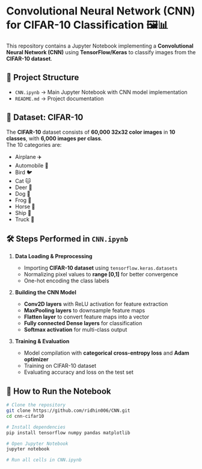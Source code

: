 # Convolutional Neural Network (CNN) for CIFAR-10 Classification 🖼️📊

This repository contains a Jupyter Notebook implementing a **Convolutional Neural Network (CNN)** using **TensorFlow/Keras** to classify images from the **CIFAR-10 dataset**.

## 📂 Project Structure
- `CNN.ipynb` → Main Jupyter Notebook with CNN model implementation  
- `README.md` → Project documentation  

## 📜 Dataset: CIFAR-10
The **CIFAR-10** dataset consists of **60,000 32x32 color images** in **10 classes**, with **6,000 images per class**.  
The 10 categories are:
- Airplane ✈️
- Automobile 🚗
- Bird 🐦
- Cat 🐱
- Deer 🦌
- Dog 🐶
- Frog 🐸
- Horse 🐴
- Ship 🚢
- Truck 🚛

## 🛠 Steps Performed in `CNN.ipynb`
1. **Data Loading & Preprocessing**
   - Importing **CIFAR-10 dataset** using `tensorflow.keras.datasets`
   - Normalizing pixel values to **range [0,1]** for better convergence
   - One-hot encoding the class labels  

2. **Building the CNN Model**
   - **Conv2D layers** with ReLU activation for feature extraction
   - **MaxPooling layers** to downsample feature maps
   - **Flatten layer** to convert feature maps into a vector
   - **Fully connected Dense layers** for classification
   - **Softmax activation** for multi-class output

3. **Training & Evaluation**
   - Model compilation with **categorical cross-entropy loss** and **Adam optimizer**
   - Training on CIFAR-10 dataset
   - Evaluating accuracy and loss on the test set

## 🚀 How to Run the Notebook
```bash
# Clone the repository
git clone https://github.com/ridhin006/CNN.git
cd cnn-cifar10

# Install dependencies
pip install tensorflow numpy pandas matplotlib

# Open Jupyter Notebook
jupyter notebook

# Run all cells in CNN.ipynb
